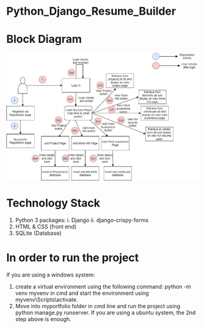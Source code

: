 # Python_Django_Resume_Builder
# Block Diagram
![image](https://github.com/Aishwariyavalli/Python_Django_Resume_Builder/blob/master/Python_django_project_blockdiag.jpg)
# Technology Stack
1.	Python 3 packages:
  i.	Django
  ii.	django-crispy-forms
2.	HTML & CSS (front end)
3.	SQLite (Database)
# In order to run the project
If you are using a windows system:
  1.	create a virtual environment using the following command: python -m venv myvenv in cmd and start the environment using myvenv\Scripts\activate. 
  2.	Move into myportfolio folder in cmd line and run the project using python manage.py runserver. 
If you are using a ubuntu system, the 2nd step above is enough.
